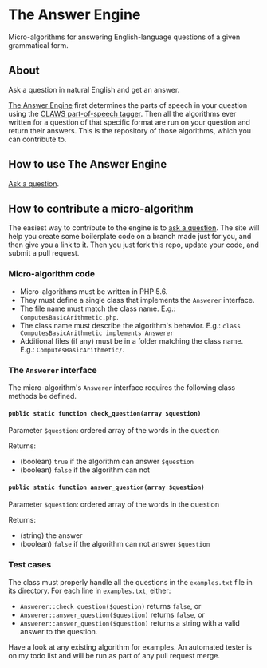 # The Answer Engine

Micro-algorithms for answering English-language questions of a given grammatical form.


## About
Ask a question in natural English and get an answer.

[The Answer Engine][theae] first determines the parts of speech in your question using
the [CLAWS part-of-speech tagger][claws]. Then all the algorithms ever written for a question
of that specific format are run on your question and return their answers. This is the repository
of those algorithms, which you can contribute to.

## How to use The Answer Engine

[Ask a question][theae].

## How to contribute a micro-algorithm

The easiest way to contribute to the engine is to [ask a question][theae]. The site will help you create
some boilerplate code on a branch made just for you, and then give you a link to it. Then you just fork this
repo, update your code, and submit a pull request.

### Micro-algorithm code

* Micro-algorithms must be written in PHP 5.6.
* They must define a single class that implements the `Answerer` interface.
* The file name must match the class name. E.g.: `ComputesBasicArithmetic.php`.
* The class name must describe the algorithm's behavior. E.g.: `class ComputesBasicArithmetic implements Answerer`
* Additional files (if any) must be in a folder matching the class name. E.g.: `ComputesBasicArithmetic/`.

### The `Answerer` interface

The micro-algorithm's `Answerer` interface requires the following class methods be defined.

#### `public static function check_question(array $question)`

Parameter `$question`: ordered array of the words in the question

Returns:

* (boolean) `true` if the algorithm can answer `$question`
* (boolean) `false` if the algorithm can not

#### `public static function answer_question(array $question)`

Parameter `$question`: ordered array of the words in the question

Returns:

* (string) the answer
* (boolean) `false` if the algorithm can not answer `$question`

### Test cases

The class must properly handle all the questions in the `examples.txt` file in its directory. For each line in `examples.txt`, either:

* `Answerer::check_question($question)` returns `false`, or
* `Answerer::answer_question($question)` returns `false`, or
* `Answerer::answer_question($question)` returns a string with a valid answer to the question.

Have a look at any existing algorithm for examples. An automated tester is on my
todo list and will be run as part of any pull request merge.

[theae]: http://www.theanswerengine.net
[claws]: http://ucrel.lancs.ac.uk/claws/
